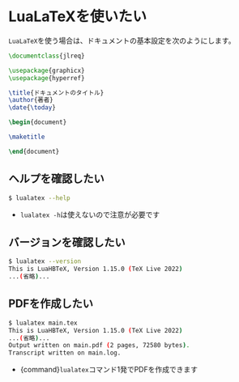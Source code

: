 # LuaLaTeXを使いたい

``LuaLaTeX``を使う場合は、ドキュメントの基本設定を次のようにします。

```latex
\documentclass{jlreq}

\usepackage{graphicx}
\usepackage{hyperref}

\title{ドキュメントのタイトル}
\author{著者}
\date{\today}

\begin{document}

\maketitle

\end{document}
```

## ヘルプを確認したい

```bash
$ lualatex --help
```

- ``lualatex -h``は使えないので注意が必要です

## バージョンを確認したい

```bash
$ lualatex --version
This is LuaHBTeX, Version 1.15.0 (TeX Live 2022)
...(省略)...
```

## PDFを作成したい

```bash
$ lualatex main.tex
This is LuaHBTeX, Version 1.15.0 (TeX Live 2022)
...(省略)...
Output written on main.pdf (2 pages, 72580 bytes).
Transcript written on main.log.
```

- {command}`lualatex`コマンド1発でPDFを作成できます
